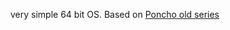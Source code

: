 very simple 64 bit OS. Based on [Poncho old series](https://www.youtube.com/watch?v=7LTB4aLI7r0&list=PLxN4E629pPnKKqYsNVXpmCza8l0Jb6l8-&index=1&ab_channel=Poncho)